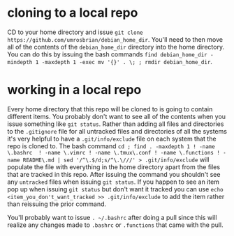 # cloning to a local repo

CD to your home directory and issue `git clone https://github.com/umrosbrian/debian_home_dir`.  You'll need to then move all of the contents of the `debian_home_dir` directory into the home directory.  You can do this by issuing the bash commands `find debian_home_dir -mindepth 1 -maxdepth 1 -exec mv '{}' . \; ; rmdir debian_home_dir`.

# working in a local repo

Every home directory that this repo will be cloned to is going to contain different items.  You probably don't want to see all of the contents when you issue something like `git status`.  Rather than adding all files and directories to the `.gitignore` file for all untracked files and directories of all the systems it's very helpful to have a `.git/info/exclude` file on each system that the repo is cloned to.  The bash command `cd ; find . -maxdepth 1 ! -name \.bashrc  ! -name \.vimrc ! -name \.tmux\.conf ! -name \.functions ! -name README\.md | sed '/^\.$/d;s/^\.\///' > .git/info/exclude` will populate the file with everything in the home directory apart from the files that are tracked in this repo.  After issuing the command you shouldn't see any `untracked` files when issuing `git status`.  If you happen to see an item pop up when issuing `git status` but don't want it tracked you can use `echo <item_you_don't_want_tracked >> .git/info/exclude` to add the item rather than reissuing the prior command.

You'll probably want to issue `. ~/.bashrc` after doing a pull since this will realize any changes made to `.bashrc` or `.functions` that came with the pull.
